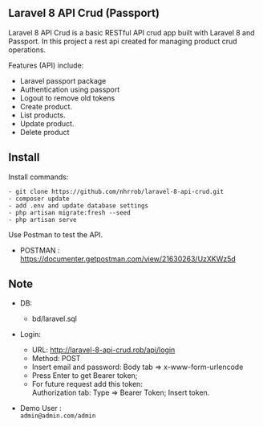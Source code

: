 

## Laravel 8 API Crud (Passport)

Laravel 8 API Crud is a basic RESTful API crud app built with Laravel 8 and Passport. In this project a rest api created for managing product crud operations. 

Features (API) include:

- Laravel passport package
- Authentication using passport
- Logout to remove old tokens 
- Create product.
- List products.
- Update product.
- Delete product


## Install

Install commands:
``` 
- git clone https://github.com/nhrrob/laravel-8-api-crud.git 
- composer update
- add .env and update database settings
- php artisan migrate:fresh --seed
- php artisan serve

```

Use Postman to test the API.

- POSTMAN : https://documenter.getpostman.com/view/21630263/UzXKWz5d

## Note
- DB:
  - bd/laravel.sql
- Login: 
    - URL: http://laravel-8-api-crud.rob/api/login 
    - Method: POST
    - Insert email and password: Body tab => x-www-form-urlencode
    - Press Enter to get Bearer token;
    - For future request add this token: 
      <br>Authorization tab: Type => Bearer Token; Insert token.
    

- Demo User : 
<br> ``admin@admin.com/admin``


